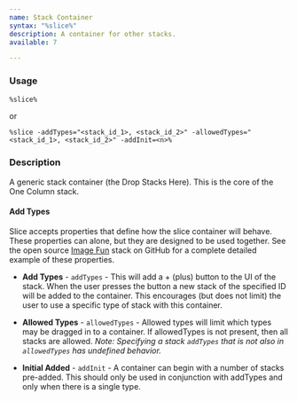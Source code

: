 ```yaml
---
name: Stack Container
syntax: "%slice%"
description: A container for other stacks.
available: 7

---
```




### Usage

```html
%slice%
```

or

```
%slice -addTypes="<stack_id_1>, <stack_id_2>" -allowedTypes="<stack_id_1>, <stack_id_2>" -addInit=<n>%
```


### Description

A generic stack container (the Drop Stacks Here). This is the core of the One Column stack.

#### Add Types
Slice accepts properties that define how the slice container will behave.  These properties can alone, but they are designed to be used together.  See the open source [Image Fun](https://github.com/yourhead/ImageFunStack) stack on GitHub for a complete detailed example of these properties.

- **Add Types** - `addTypes` - This will add a + (plus) button to the UI of the stack.  When the user presses the button a new stack of the specified ID will be added to the container.  This encourages (but does not limit) the user to use a specific type of stack with this container.

- **Allowed Types** - `allowedTypes` - Allowed types will limit which types may be dragged in to a container. If allowedTypes is not present, then all stacks are allowed. *Note: Specifying a stack `addTypes` that is not also in `allowedTypes` has undefined behavior.*

- **Initial Added** - `addInit` - A container can begin with a number of stacks pre-added.  This should only be used in conjunction with addTypes and only when there is a single type.